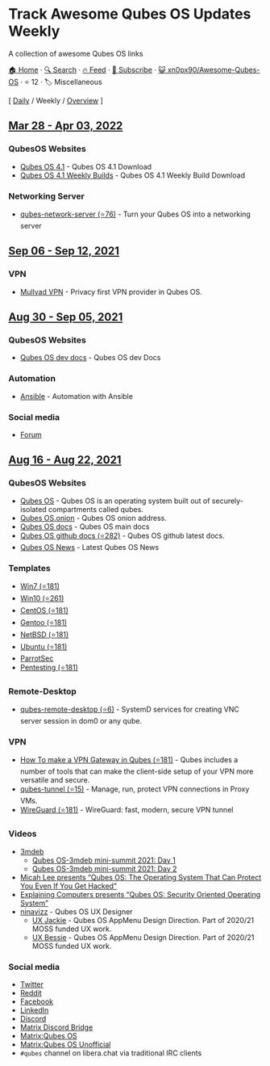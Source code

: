 # Track Awesome Qubes OS Updates Weekly

A collection of awesome Qubes OS links

[🏠 Home](/README.md) · [🔍 Search](https://test.trackawesomelist.com/search/) · [🔥 Feed](https://test.trackawesomelist.com/xn0px90/Awesome-Qubes-OS/week/feed.xml) · [📮 Subscribe](https://trackawesomelist.us17.list-manage.com/subscribe?u=d2f0117aa829c83a63ec63c2f&id=36a103854c) · [😺 xn0px90/Awesome-Qubes-OS](https://github.com/xn0px90/Awesome-Qubes-OS/blob/main/README.md) · ⭐ 12 · 🏷️ Miscellaneous

[ [Daily](/content/xn0px90/Awesome-Qubes-OS/README.md) / Weekly / [Overview](/content/xn0px90/Awesome-Qubes-OS/readme/README.md) ]



## [Mar 28 - Apr 03, 2022](/content/2022/13/README.md)

### QubesOS Websites

*   [Qubes OS 4.1](https://www.qubes-os.org/downloads/) - Qubes OS 4.1 Download
*   [Qubes OS 4.1 Weekly Builds](https://qubes.notset.fr/iso/) - Qubes OS 4.1 Weekly Build Download

### Networking Server

*   [qubes-network-server (⭐76)](https://github.com/Rudd-O/qubes-network-server) - Turn your Qubes OS into a networking server

## [Sep 06 - Sep 12, 2021](/content/2021/36/README.md)

### VPN

*   [Mullvad VPN](https://mullvad.net/en/help/qubes-os-4-and-mullvad-vpn/) - Privacy first VPN provider in Qubes OS.

## [Aug 30 - Sep 05, 2021](/content/2021/35/README.md)

### QubesOS Websites

*   [Qubes OS dev docs](https://dev.qubes-os.org/en/latest/) - Qubes OS dev Docs

### Automation

*   [Ansible](https://qubes-ansible.readthedocs.io/en/latest/) - Automation with Ansible

### Social media

*   [Forum](https://forum.qubes-os.org/)

## [Aug 16 - Aug 22, 2021](/content/2021/33/README.md)

### QubesOS Websites

*   [Qubes OS](https://www.qubes-os.org) - Qubes OS is an operating system built out of securely-isolated compartments called qubes.
*   [Qubes OS.onion](https://github.com/xn0px90/Awesome-Qubes-OS/blob/main/README.md/www.qubesosfasa4zl44o4tws22di6kepyzfeqv3tg4e3ztknltfxqrymdad.onion) - Qubes OS onion address.
*   [Qubes OS docs](https://www.qubes-os.org/doc/) - Qubes OS main docs
*   [Qubes OS github docs (⭐282)](https://github.com/QubesOS/qubes-doc) - Qubes OS github latest docs.
*   [Qubes OS News](https://www.qubes-os.org/news/) - Latest Qubes OS News

### Templates

*   [Win7 (⭐181)](https://github.com/Qubes-Community/Contents/blob/master/docs/os/windows/windows-vm.md)
*   [Win10 (⭐261)](https://github.com/elliotkillick/qvm-create-windows-qube)
*   [CentOS (⭐181)](https://github.com/Qubes-Community/Contents/blob/master/docs/os/centos.md)
*   [Gentoo (⭐181)](https://github.com/Qubes-Community/Contents/blob/master/docs/os/gentoo.md)
*   [NetBSD (⭐181)](https://github.com/Qubes-Community/Contents/blob/master/docs/os/netbsd.md)
*   [Ubuntu (⭐181)](https://github.com/Qubes-Community/Contents/blob/master/docs/os/ubuntu.md)
*   [ParrotSec](https://www.parrotsec.org/docs/parrot-on-qubesos.html)
*   [Pentesting (⭐181)](https://github.com/Qubes-Community/Contents/blob/master/docs/os/pentesting.md)

### Remote-Desktop

*   [qubes-remote-desktop (⭐6)](https://github.com/QubesOS-contrib/qubes-remote-desktop) - SystemD services for creating VNC server session in dom0 or any qube.

### VPN

*   [How To make a VPN Gateway in Qubes (⭐181)](https://github.com/Qubes-Community/Contents/blob/master/docs/configuration/vpn.md) - Qubes includes a number of tools that can make the client-side setup of your VPN more versatile and secure.
*   [qubes-tunnel (⭐15)](https://github.com/QubesOS-contrib/qubes-tunnel) - Manage, run, protect VPN connections in Proxy VMs.
*   [WireGuard (⭐181)](https://github.com/Qubes-Community/Contents/tree/master/docs/wireguard) - WireGuard: fast, modern, secure VPN tunnel

### Videos

*   [3mdeb](https://3mdeb.com/)
    *   [Qubes OS-3mdeb mini-summit 2021: Day 1](https://www.youtube.com/watch?v=y3V_V0Vllas)
    *   [Qubes OS-3mdeb mini-summit 2021: Day 2](https://www.youtube.com/watch?v=KdDr6TiqF0k)
*   [Micah Lee presents “Qubes OS: The Operating System That Can Protect You Even If You Get Hacked”](https://livestream.com/accounts/9197973/events/8286152/videos/178431606)
*   [Explaining Computers presents “Qubes OS: Security Oriented Operating System”](https://www.youtube.com/watch?v=hWDvS_Mp6gc)
*   [ninavizz](https://vimeo.com/user1589693) - Qubes OS UX Designer
    *   [UX Jackie](https://vimeo.com/541946756) - Qubes OS AppMenu Design Direction. Part of 2020/21 MOSS funded UX work.
    *   [UX Bessie](https://vimeo.com/542041258) - Qubes OS AppMenu Design Direction. Part of 2020/21 MOSS funded UX work.

### Social media

*   [Twitter](https://twitter.com/QubesOS)
*   [Reddit](https://www.reddit.com/r/Qubes/)
*   [Facebook](https://www.facebook.com/QubesOS/)
*   [LinkedIn](https://www.linkedin.com/company/qubes-os/)
*   [Discord](https://discord.gg/YMUbTt7ZRG)
*   [Matrix Discord Bridge](https://matrix.to/#/!ThZAMWzWEzqEJctycy:matrix.org?via=matrix.org\&via=t2bot.io\&via=nordgedanken.dev)
*   [Matrix:Qubes OS](https://matrix.to/#/#cybersec-qubes_os:matrix.org)
*   [Matrix:Qubes OS Unofficial](https://matrix.to/#/!LEdnbfkEStLztPInMH:matrix.org?via=matrix.org\&via=privacytools.io\&via=librem.one)
*   `#qubes` channel on libera.chat via traditional IRC clients